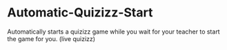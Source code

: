 # Automatic-Quizizz-Start
Automatically starts a quizizz game while you wait for your teacher to start the game for you. (live quizizz)
